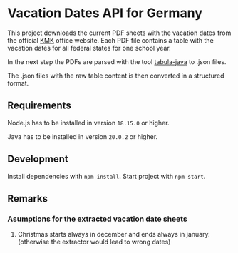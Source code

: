 
# Vacation Dates API for Germany

This project downloads the current PDF sheets with the vacation dates from the official [KMK](https://www.kmk.org/service/ferien.html) office website.
Each PDF file contains a table with the vacation dates for all federal states for one school year.

In the next step the PDFs are parsed with the tool [tabula-java](https://github.com/tabulapdf/tabula-java) to .json files.

The .json files with the raw table content is then converted in a structured format.

## Requirements
Node.js has to be installed in version `18.15.0` or higher.

Java has to be installed in version `20.0.2` or higher.

## Development
Install dependencies with `npm install`.
Start project with `npm start`.

## Remarks

### Asumptions for the extracted vacation date sheets

1. Christmas starts always in december and ends always in january. (otherwise the extractor would lead to wrong dates)
